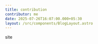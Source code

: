 ```yaml
---
title: contribution
contributor: me
date: 2025-07-26T16:07:00.000+05:30
layout: /src/components/BlogLayout.astro
---
```

site
